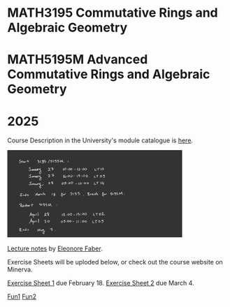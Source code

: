 # MATH3195 Commutative Rings and Algebraic Geometry 
# MATH5195M Advanced Commutative Rings and Algebraic Geometry
# 2025

Course Description in the University's module catalogue is [here](https://webprod3.leeds.ac.uk/catalogue/dynmodules.asp?Y=202425&m=MATH-3195).

<img src="Documents/schedule25.jpg" float="right" width="400" height="200">

[Lecture notes](Documents/February_2025_3195_5195.pdf) by [Eleonore Faber](https://imsc.uni-graz.at/faber/index.html).

Exercise Sheets will be uploded below, or check out the course website on Minerva.

[Exercise Sheet 1](Documents/ex1_2025.pdf) due February 18.
[Exercise Sheet 2](Documents/ex2_2025.pdf) due March 4.

[Fun1](Documents/3195-MayJune-2024-FINAL.pdf)
[Fun2](Documents/3195-MayJune-2023-FINAL.pdf)


